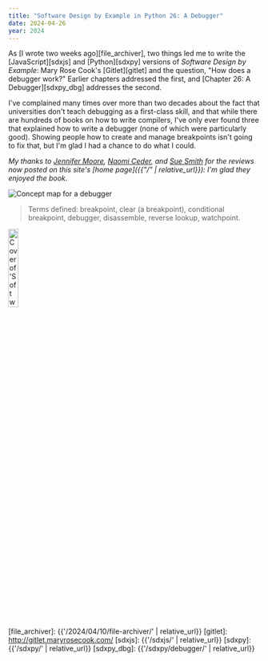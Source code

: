 ```yaml
---
title: "Software Design by Example in Python 26: A Debugger"
date: 2024-04-26
year: 2024
---
```


As [I wrote two weeks ago][file_archiver],
two things led me to write the [JavaScript][sdxjs] and [Python][sdxpy] versions of
*Software Design by Example*:
Mary Rose Cook's [Gitlet][gitlet]
and the question, "How does a debugger work?"
Earlier chapters addressed the first,
and [Chapter 26: A Debugger][sdxpy_dbg] addresses the second.

I've complained many times over more than two decades about the fact that
universities don't teach debugging as a first-class skill,
and that while there are hundreds of books on how to write compilers,
I've only ever found three that explained how to write a debugger
(none of which were particularly good).
Showing people how to create and manage breakpoints isn't going to fix that,
but I'm glad I had a chance to do what I could.

*My thanks to <a href="https://jenniferplusplus.com/">Jennifer Moore</a>,
<a href="https://naomiceder.tech/">Naomi Ceder</a>,
and <a href="https://www.benormal.info/">Sue Smith</a>
for the reviews now posted on this site's [home page]({{"/" | relative_url}}):
I'm glad they enjoyed the book.*

<img class="centered" src="{{'/sdxpy/debugger/concept_map.svg' | relative_url}}" alt="Concept map for a debugger"/>

> Terms defined: breakpoint, clear (a breakpoint), conditional breakpoint, debugger, disassemble, reverse lookup, watchpoint.

<a href="https://www.routledge.com/Software-Design-by-Example-A-Tool-Based-Introduction-with-Python/Wilson/p/book/9781032725215"><img src="{{'/sdxpy/sdxpy-cover.png' | relative_url}}" alt="Cover of 'Software Design by Example'" width="20%" class="centered">
</a>

[file_archiver]: {{'/2024/04/10/file-archiver/' | relative_url}}
[gitlet]: http://gitlet.maryrosecook.com/
[sdxjs]: {{'/sdxjs/' | relative_url}}
[sdxpy]: {{'/sdxpy/' | relative_url}}
[sdxpy_dbg]: {{'/sdxpy/debugger/' | relative_url}}

